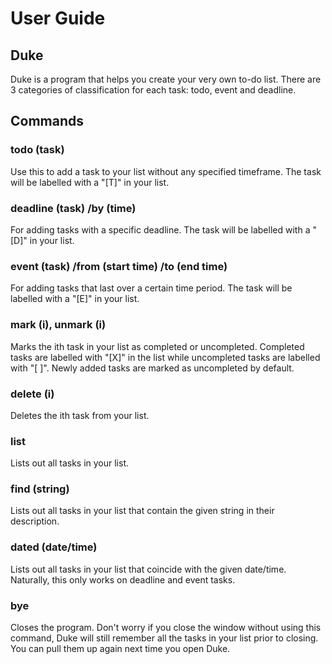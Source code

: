 # User Guide

## Duke
Duke is a program that helps you create your very own to-do list. There are 3 categories of
classification for each task: todo, event and deadline.

## Commands
### todo (task)
   Use this to add a task to your list without any specified timeframe. The task will be labelled with a
   "[T]" in your list.
### deadline (task) /by (time)
   For adding tasks with a specific deadline. The task will be labelled with a "[D]" in your list.
### event (task) /from (start time) /to (end time)
   For adding tasks that last over a certain time period. The task will be labelled with a "[E]" in your
   list.
### mark (i), unmark (i)
   Marks the ith task in your list as completed or uncompleted. Completed tasks are labelled with "[X]"
   in the list while uncompleted tasks are labelled with "[ ]". Newly added tasks are marked as uncompleted
   by default.
### delete (i)
   Deletes the ith task from your list.
### list
   Lists out all tasks in your list.
### find (string)
   Lists out all tasks in your list that contain the given string in their description.
### dated (date/time)
   Lists out all tasks in your list that coincide with the given date/time. Naturally, this only works
   on deadline and event tasks.
### bye
   Closes the program. Don't worry if you close the window without using this command, Duke will still
   remember all the tasks in your list prior to closing. You can pull them up again next time you open
   Duke.
